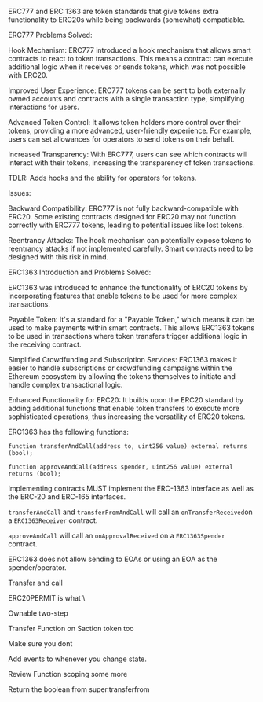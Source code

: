 ERC777 and ERC 1363 are token standards that give tokens extra functionality to ERC20s while being backwards (somewhat) compatiable.

ERC777
Problems Solved:

Hook Mechanism: ERC777 introduced a hook mechanism that allows smart contracts to react to token transactions. This means a contract can execute additional logic when it receives or sends tokens, which was not possible with ERC20.

Improved User Experience: ERC777 tokens can be sent to both externally owned accounts and contracts with a single transaction type, simplifying interactions for users.

Advanced Token Control: It allows token holders more control over their tokens, providing a more advanced, user-friendly experience. For example, users can set allowances for operators to send tokens on their behalf.

Increased Transparency: With ERC777, users can see which contracts will interact with their tokens, increasing the transparency of token transactions.

TDLR: Adds hooks and the ability for operators for tokens.

Issues:

Backward Compatibility: ERC777 is not fully backward-compatible with ERC20. Some existing contracts designed for ERC20 may not function correctly with ERC777 tokens, leading to potential issues like lost tokens.

Reentrancy Attacks: The hook mechanism can potentially expose tokens to reentrancy attacks if not implemented carefully. Smart contracts need to be designed with this risk in mind.

ERC1363
Introduction and Problems Solved:

ERC1363 was introduced to enhance the functionality of ERC20 tokens by incorporating features that enable tokens to be used for more complex transactions.

Payable Token: It's a standard for a "Payable Token," which means it can be used to make payments within smart contracts. This allows ERC1363 tokens to be used in transactions where token transfers trigger additional logic in the receiving contract.

Simplified Crowdfunding and Subscription Services: ERC1363 makes it easier to handle subscriptions or crowdfunding campaigns within the Ethereum ecosystem by allowing the tokens themselves to initiate and handle complex transactional logic.

Enhanced Functionality for ERC20: It builds upon the ERC20 standard by adding additional functions that enable token transfers to execute more sophisticated operations, thus increasing the versatility of ERC20 tokens.

ERC1363 has the following functions:

`function transferAndCall(address to, uint256 value) external returns (bool);`

`function approveAndCall(address spender, uint256 value) external returns (bool); `

Implementing contracts MUST implement the ERC-1363 interface as well as the ERC-20 and ERC-165 interfaces.

`transferAndCall` and `transferFromAndCall` will call an `onTransferReceived`on a `ERC1363Receiver` contract.

`approveAndCall` will call an `onApprovalReceived` on a `ERC1363Spender` contract.

ERC1363 does not allow sending to EOAs or using an EOA as the spender/operator.

Transfer and call

ERC20PERMIT is what \

Ownable two-step

Transfer Function on Saction token too

Make sure you dont

Add events to whenever you change state.

Review Function scoping some more

Return the boolean from super.transferfrom
